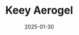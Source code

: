 ---  
layout: startup_page  
title: "Keey Aerogel"  
id: "keeyaerogel.com"  
permalink: "/keeyaerogelkeeyaerogel.com01302025/"  
website: "https://keey-aerogel.com/"  
funding_round: "Series A"  
funding_amount: "€18M"  
investors: "Bpifrance's SPI 2 fund, WIND, Capital Grand Est, NCITY"  
about: "Keey Aerogel produces a sustainable, eco-friendly silica aerogel from construction waste, using a patented closed-loop process. Their ultra-high-performance thermal insulator is valued for its low density, porosity, and remarkable insulating properties, finding applications in construction, industry, and aerospace, with a current focus on enhancing EV battery safety."  
markets: "Construction, Industry, Aerospace, Automotive, Energy"  
hq: "Alsace, France"  
founded_year: "2015"  
linkedin: "https://fr.linkedin.com/company/keeyaerogel"  
twitter: ""  
instagram: ""  
facebook: ""  
crunchbase: ""  
pitchbook: "https://pitchbook.com/profiles/company/226279-00"  

date_display: "30-Jan-2025"  
date: "2025-01-30"

# SEO Optimization  
meta_title: "Keey Aerogel - Series A Funding (€18M)"  
meta_description: "Keey Aerogel, Keey Aerogel produces a sustainable, eco-friendly silica aerogel from construction waste, using a patented closed-loop process. Their ultra-high-perfo..."  
meta_keywords: "Keey Aerogel, Construction, Industry, Aerospace, Automotive, Energy, Series A funding"  
canonical_url: "https://startup.projectstartups.com/keeyaerogelkeeyaerogel.com01302025/"  
---